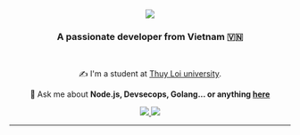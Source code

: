 <h1 align="center">
    <img src="https://readme-typing-svg.herokuapp.com/?font=Righteous&size=35&center=true&vCenter=true&width=500&height=70&duration=4000&lines=Hi+There!+👋;+I'm+Thanh+Quang!;" />
</h1>

<h3 align="center">A passionate developer from Vietnam 🇻🇳</h3>

<br/>

<div align="center">

 
✍ I'm a student at [Thuy Loi university](https://tlus.edu.vn/).

💬 Ask me about **Node.js, Devsecops, Golang... or anything [here](https://www.facebook.com/nguyenthanh.quang.dz)**


 </div>
 
<div align="center"> 
  <a href="mailto:quang0706r@gmail.com">
    <img src="https://img.shields.io/badge/Gmail-333333?style=for-the-badge&logo=gmail&logoColor=red" />
  </a>
  <a href="https://www.linkedin.com/in/thanh-quang-a15713298/" target="_blank">
    <img src="https://img.shields.io/badge/LinkedIn-0077B5?style=for-the-badge&logo=linkedin&logoColor=white" target="_blank" />
  </a>
</div>

 <hr/>

 
